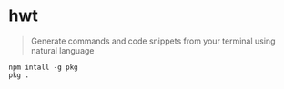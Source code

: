 # hwt

> Generate commands and code snippets from your terminal using natural language

```
npm intall -g pkg
pkg .
```